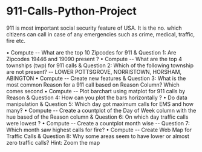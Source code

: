 # 911-Calls-Python-Project
911 is most important social security feature of USA. It is the no. which citizens can call in
case of any emergencies such as crime, medical, traffic, fire etc.

• Compute -- What are the top 10 Zipcodes for 911 & Question 1: Are Zipcodes 19446
and 19090 present ?
• Compute -- What are the top 4 townships (twp) for 911 calls & Question 2: Which of
the following township are not present? -- LOWER POTTSGROVE, NORRISTOWN,
HORSHAM, ABINGTON
• Compute -- Create new features & Question 3: What is the most common Reason for a
911 call based on Reason Column? Which comes second
• Compute -- Plot barchart using matplot for 911 calls by Reason & Question 4: How
can you plot the bars horizontally ?
• Do data manipulation & Question 5: Which day got maximum calls for EMS and how
many?
• Compute -- Create a countplot of the Day of Week column with the hue based of the
Reason column & Question 6: On which day traffic calls were lowest ?
• Compute -- Create a countplot month wise -- Question 7: Which month saw highest
calls for fire?
• Compute -- Create Web Map for Traffic Calls & Question 8: Why some areas seem to
have lower or almost zero traffic calls? Hint: Zoom the map
